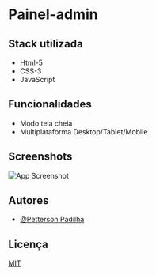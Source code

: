 
# Painel-admin




## Stack utilizada


* Html-5
* CSS-3
* JavaScript



## Funcionalidades
- Modo tela cheia
- Multiplataforma Desktop/Tablet/Mobile


## Screenshots

![App Screenshot](https://user-images.githubusercontent.com/72679046/200747802-13573ac8-93aa-4cb3-9c27-1c93c7560b79.jpg)


## Autores

- [@Petterson Padilha](https://github.com/pettersonPadilha)


## Licença

[MIT](https://choosealicense.com/licenses/mit/)

